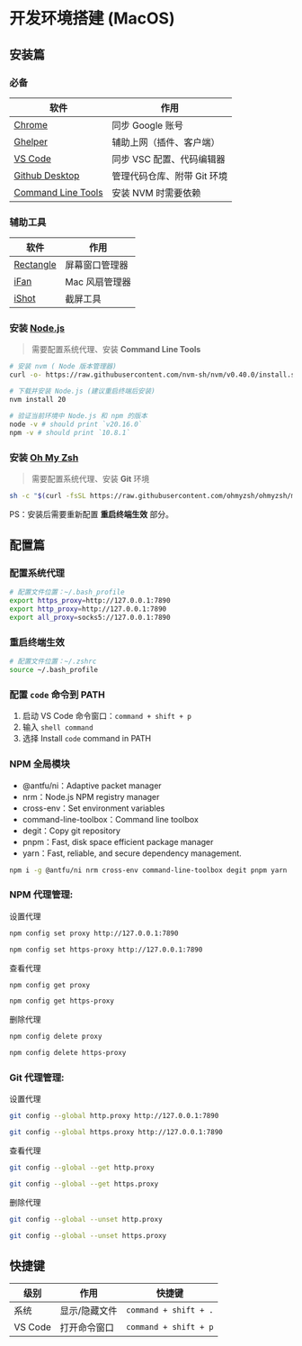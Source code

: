 # 开发环境搭建 (MacOS)


## 安装篇

### 必备
| 软件 | 作用 |
| --- | --- |
| [Chrome](https://www.google.cn/intl/zh-CN/chrome/) | 同步 Google 账号 |
| [Ghelper](https://ghelper.net) | 辅助上网（插件、客户端） |
| [VS Code](https://code.visualstudio.com/) | 同步 VSC 配置、代码编辑器 |
| [Github Desktop](https://github.com/apps/desktop) | 管理代码仓库、附带 Git 环境 |
| [Command Line Tools](https://developer.apple.com/download/all/) | 安装 NVM 时需要依赖 |

### 辅助工具

| 软件 | 作用 |
| --- | --- |
| [Rectangle](https://rectangleapp.com/) | 屏幕窗口管理器 |
| [iFan](https://www.better365.cn/h-col-195.html) | Mac 风扇管理器 |
| [iShot](https://www.better365.cn/ishot.html) | 截屏工具 |

### 安装 [Node.js](https://nodejs.org/)

> 需要配置系统代理、安装 **Command Line Tools**

```bash
# 安装 nvm ( Node 版本管理器)
curl -o- https://raw.githubusercontent.com/nvm-sh/nvm/v0.40.0/install.sh | bash

# 下载并安装 Node.js (建议重启终端后安装)
nvm install 20

# 验证当前环境中 Node.js 和 npm 的版本
node -v # should print `v20.16.0`
npm -v # should print `10.8.1`
```

### 安装 [Oh My Zsh](https://ohmyz.sh)

> 需要配置系统代理、安装 **Git** 环境

```bash
sh -c "$(curl -fsSL https://raw.githubusercontent.com/ohmyzsh/ohmyzsh/master/tools/install.sh)"
```

PS：安装后需要重新配置 **重启终端生效** 部分。

## 配置篇

### 配置系统代理

```bash
# 配置文件位置：~/.bash_profile
export https_proxy=http://127.0.0.1:7890
export http_proxy=http://127.0.0.1:7890
export all_proxy=socks5://127.0.0.1:7890
```

### 重启终端生效
```bash
# 配置文件位置：~/.zshrc
source ~/.bash_profile
```

### 配置 `code` 命令到 PATH

1. 启动 VS Code 命令窗口：`command + shift + p`
2. 输入 `shell command`
3. 选择 Install `code` command in PATH

### NPM 全局模块

* @antfu/ni：Adaptive packet manager
* nrm：Node.js NPM registry manager
* cross-env：Set environment variables
* command-line-toolbox：Command line toolbox
* degit：Copy git repository
* pnpm：Fast, disk space efficient package manager
* yarn：Fast, reliable, and secure dependency management.

```bash
npm i -g @antfu/ni nrm cross-env command-line-toolbox degit pnpm yarn
```

### NPM 代理管理:

设置代理
```bash
npm config set proxy http://127.0.0.1:7890
```
```bash
npm config set https-proxy http://127.0.0.1:7890
```

查看代理
```bash
npm config get proxy
```
```bash
npm config get https-proxy
```

删除代理
```bash
npm config delete proxy
```
```bash
npm config delete https-proxy
```

### Git 代理管理:

设置代理
```bash
git config --global http.proxy http://127.0.0.1:7890
```
```bash
git config --global https.proxy http://127.0.0.1:7890
```

查看代理
```bash
git config --global --get http.proxy
```
```bash
git config --global --get https.proxy
```

删除代理
```bash
git config --global --unset http.proxy
```
```bash
git config --global --unset https.proxy
```

## 快捷键

| 级别 | 作用 | 快捷键 |
| --- | --- | --- |
| 系统 | 显示/隐藏文件 | `command + shift + .` |
| VS Code | 打开命令窗口 | `command + shift + p` |